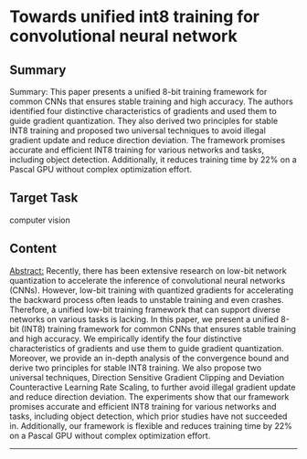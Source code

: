# Towards unified int8 training for convolutional neural network

## Summary

Summary: This paper presents a unified 8-bit training framework for common CNNs that ensures stable training and high accuracy. The authors identified four distinctive characteristics of gradients and used them to guide gradient quantization. They also derived two principles for stable INT8 training and proposed two universal techniques to avoid illegal gradient update and reduce direction deviation. The framework promises accurate and efficient INT8 training for various networks and tasks, including object detection. Additionally, it reduces training time by 22% on a Pascal GPU without complex optimization effort.


## Target Task

computer vision

## Content

<Abstract:>
Recently, there has been extensive research on low-bit network quantization to accelerate the inference of convolutional neural networks (CNNs). However, low-bit training with quantized gradients for accelerating the backward process often leads to unstable training and even crashes. Therefore, a unified low-bit training framework that can support diverse networks on various tasks is lacking. In this paper, we present a  unified 8-bit (INT8) training framework for common CNNs that ensures stable training and high accuracy. We empirically identify the four distinctive characteristics of gradients and use them to guide gradient quantization. Moreover, we provide an in-depth analysis of the convergence bound and derive two principles for stable INT8 training. We also propose two universal techniques, Direction Sensitive Gradient Clipping and Deviation Counteractive Learning Rate Scaling, to further avoid illegal gradient update and reduce direction deviation. The experiments show that our framework promises accurate and efficient INT8 training for various networks and tasks, including object detection, which prior studies have not succeeded in. Additionally, our framework is flexible and reduces training time by 22% on a Pascal GPU without complex optimization effort.



---


